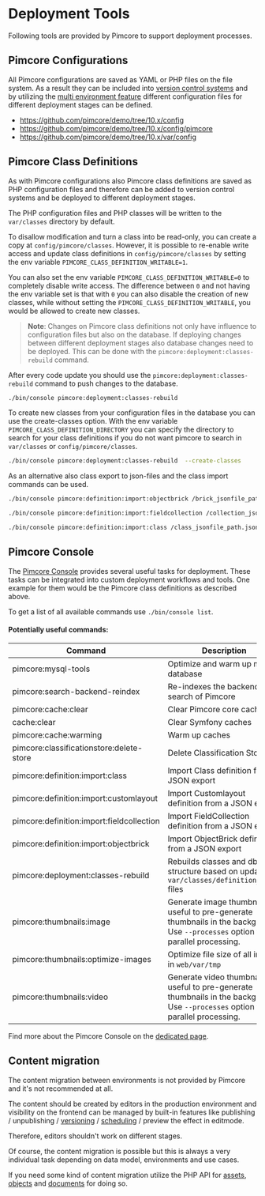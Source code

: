 # Deployment Tools

Following tools are provided by Pimcore to support deployment processes.

## Pimcore Configurations

All Pimcore configurations are saved as YAML or PHP files on the file system. As a result they can be included into
[version control systems](./01_Version_Control_Systems.md) and by utilizing the
[multi environment feature](03_Configuration_Environments.md) different configuration files for different deployment stages
can be defined.

* <https://github.com/pimcore/demo/tree/10.x/config>
* <https://github.com/pimcore/demo/tree/10.x/config/pimcore>
* <https://github.com/pimcore/demo/tree/10.x/var/config>


## Pimcore Class Definitions

As with Pimcore configurations also Pimcore class definitions are saved as PHP configuration files and therefore can
be added to version control systems and be deployed to different deployment stages.

The PHP configuration files and PHP classes will be written to the `var/classes` directory by default.

To disallow modification and turn a class into be read-only, you can create a copy
at `config/pimcore/classes`.
However, it is possible to re-enable write access and update class definitions in `config/pimcore/classes` by setting the env variable `PIMCORE_CLASS_DEFINITION_WRITABLE=1`.

You can also set the env variable `PIMCORE_CLASS_DEFINITION_WRITABLE=0` to completely disable write access. 
The difference between `0` and not having the env variable set is that with `0` you can also disable the creation of new classes, while without setting the `PIMCORE_CLASS_DEFINITION_WRITABLE`, you would be allowed to create new classes. 

> **Note**: Changes on Pimcore class definitions not only have influence to configuration files but also on the database.
> If deploying changes between different deployment stages also database changes need to be deployed. This can be done
> with the `pimcore:deployment:classes-rebuild` command.


After every code update you should use the `pimcore:deployment:classes-rebuild` command to push changes to the database.

```bash
./bin/console pimcore:deployment:classes-rebuild
```

To create new classes from your configuration files in the database you can use the create-classes option. With the env variable `PIMCORE_CLASS_DEFINITION_DIRECTORY` you can specify the directory to search for your class definitions if you do not want pimcore to search in `var/classes` or `config/pimcore/classes`.

```bash
./bin/console pimcore:deployment:classes-rebuild  --create-classes
```

As an alternative also class export to json-files and the class import commands can be used.

```bash
./bin/console pimcore:definition:import:objectbrick /brick_jsonfile_path.json

./bin/console pimcore:definition:import:fieldcollection /collection_jsonfile_path.json

./bin/console pimcore:definition:import:class /class_jsonfile_path.json
```


## Pimcore Console

The [Pimcore Console](../19_Development_Tools_and_Details/11_Console_CLI.md) provides several useful tasks for deployment.
 These tasks can be integrated into custom deployment workflows and tools. One example for them would be the Pimcore
 class definitions as described above.

To get a list of all available commands use `./bin/console list`.

#### Potentially useful commands:

| Command                                              | Description                                                                                     |
|------------------------------------------------------|-------------------------------------------------------------------------------------------------|
| pimcore:mysql-tools                                  | Optimize and warm up mysql database                                                              |
| pimcore:search-backend-reindex                       | Re-indexes the backend search of Pimcore                                                        |
| pimcore:cache:clear                                  | Clear Pimcore core caches                                                                                    |
| cache:clear                                          | Clear Symfony caches                                                                                    |
| pimcore:cache:warming                                | Warm up caches                                                                                  |
| pimcore:classificationstore:delete-store                     | Delete Classification Store                                                                     |
| pimcore:definition:import:class                      | Import Class definition from a JSON export                                                      |
| pimcore:definition:import:customlayout               | Import Customlayout definition from a JSON export                                               |
| pimcore:definition:import:fieldcollection            | Import FieldCollection definition from a JSON export                                            |
| pimcore:definition:import:objectbrick                | Import ObjectBrick definition from a JSON export                                                |
| pimcore:deployment:classes-rebuild                   | Rebuilds classes and db structure based on updated `var/classes/definition_*.php` files |
| pimcore:thumbnails:image                             | Generate image thumbnails, useful to pre-generate thumbnails in the background. Use `--processes` option for parallel processing.                   |
| pimcore:thumbnails:optimize-images                   | Optimize file size of all images in `web/var/tmp`                       |
| pimcore:thumbnails:video                             | Generate video thumbnails, useful to pre-generate thumbnails in the background. Use `--processes` option for parallel processing.                   |

Find more about the Pimcore Console on the [dedicated page](../19_Development_Tools_and_Details/11_Console_CLI.md).


## Content migration

The content migration between environments is not provided by Pimcore and it's not recommended at all.

The content should be created by editors in the production environment and visibility on the frontend can be managed
by built-in features like publishing / unpublishing / [versioning](../18_Tools_and_Features/01_Versioning.md) /
[scheduling](../18_Tools_and_Features/03_Scheduling.md) / preview the effect in editmode.

Therefore, editors shouldn't work on different stages.

Of course, the content migration is possible but this is always a very individual task depending on data model, environments
and use cases.

If you need some kind of content migration utilize the PHP API for [assets](../04_Assets/01_Working_with_PHP_API.md),
[objects](../05_Objects/03_Working_with_PHP_API.md) and [documents](../03_Documents/09_Working_with_PHP_API.md) for doing so.
